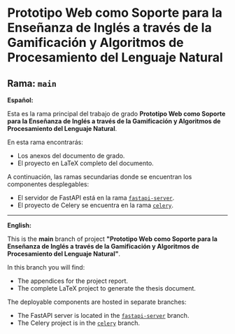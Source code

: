 # Prototipo Web como Soporte para la Enseñanza de Inglés a través de la Gamificación y Algoritmos de Procesamiento del Lenguaje Natural

## Rama: `main`

**Español:**

Esta es la rama principal del trabajo de grado **Prototipo Web como Soporte para la Enseñanza de Inglés a través de la Gamificación y Algoritmos de Procesamiento del Lenguaje Natural**.

En esta rama encontrarás:

- Los anexos del documento de grado.
- El proyecto en LaTeX completo del documento.

A continuación, las ramas secundarias donde se encuentran los componentes desplegables:

- El servidor de FastAPI está en la rama [`fastapi-server`](https://github.com/BitzKort/Trabajo-de-Grado-Backend/tree/fastapiServer).
- El proyecto de Celery se encuentra en la rama [`celery`](https://github.com/BitzKort/Trabajo-de-Grado-Backend/tree/celery).

---

**English:**

This is the **main** branch of project **"Prototipo Web como Soporte para la Enseñanza de Inglés a través de la Gamificación y Algoritmos de Procesamiento del Lenguaje Natural"**.

In this branch you will find:

- The appendices for the project report.
- The complete LaTeX project to generate the thesis document.

The deployable components are hosted in separate branches:

- The FastAPI server is located in the [`fastapi-server`](https://github.com/BitzKort/Trabajo-de-Grado-Backend/tree/fastapi-server) branch.
- The Celery project is in the [`celery`](https://github.com/BitzKort/Trabajo-de-Grado-Backend/tree/celery) branch.
